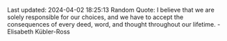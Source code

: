 Last updated: 2024-04-02 18:25:13
Random Quote: I believe that we are solely responsible for our choices, and we have to accept the consequences of every deed, word, and thought throughout our lifetime. - Elisabeth Kübler-Ross